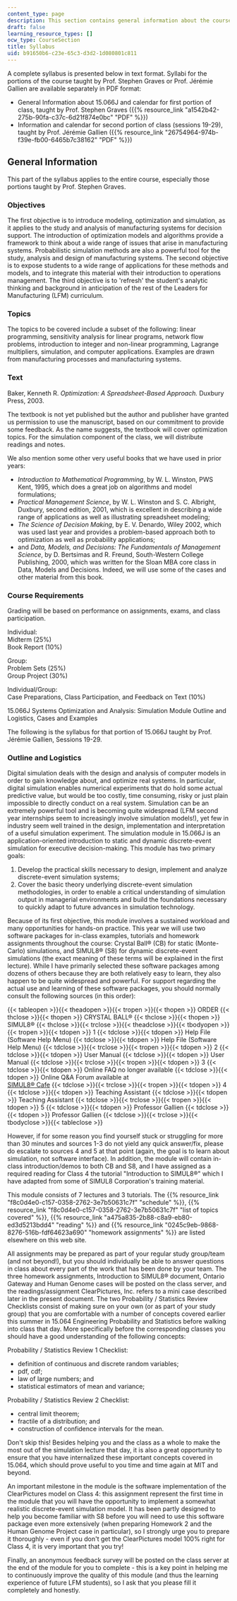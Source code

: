 ```yaml
---
content_type: page
description: This section contains general information about the course.
draft: false
learning_resource_types: []
ocw_type: CourseSection
title: Syllabus
uid: b91650b6-c23e-65c3-d3d2-1d080801c811
---
```

A complete syllabus is presented below in text format. Syllabi for the portions of the course taught by Prof. Stephen Graves or Prof. Jérémie Gallien are available separately in PDF format:

- General Information about 15.066J and calendar for first portion of class, taught by Prof. Stephen Graves ({{% resource_link "a1542b42-275b-90fa-c37c-6d21f874e0bc" "PDF" %}})
- Information and calendar for second portion of class (sessions 19-29), taught by Prof. Jérémie Gallien ({{% resource_link "26754964-974b-f39e-fb00-6465b7c38162" "PDF" %}})

## General Information

This part of the syllabus applies to the entire course, especially those portions taught by Prof. Stephen Graves.

### Objectives

The first objective is to introduce modeling, optimization and simulation, as it applies to the study and analysis of manufacturing systems for decision support. The introduction of optimization models and algorithms provide a framework to think about a wide range of issues that arise in manufacturing systems. Probabilistic simulation methods are also a powerful tool for the study, analysis and design of manufacturing systems. The second objective is to expose students to a wide range of applications for these methods and models, and to integrate this material with their introduction to operations management. The third objective is to 'refresh' the student's analytic thinking and background in anticipation of the rest of the Leaders for Manufacturing (LFM) curriculum.

### Topics

The topics to be covered include a subset of the following: linear programming, sensitivity analysis for linear programs, network flow problems, introduction to integer and non-linear programming, Lagrange multipliers, simulation, and computer applications. Examples are drawn from manufacturing processes and manufacturing systems.

### Text

Baker, Kenneth R. *Optimization: A Spreadsheet-Based Approach.* Duxbury Press, 2003.

The textbook is not yet published but the author and publisher have granted us permission to use the manuscript, based on our commitment to provide some feedback. As the name suggests, the textbook will cover optimization topics. For the simulation component of the class, we will distribute readings and notes.

We also mention some other very useful books that we have used in prior years:

- *Introduction to Mathematical Programming*, by W. L. Winston, PWS Kent, 1995, which does a great job on algorithms and model formulations;
- *Practical Management Science*, by W. L. Winston and S. C. Albright, Duxbury, second edition, 2001, which is excellent in describing a wide range of applications as well as illustrating spreadsheet modeling;
- *The Science of Decision Making*, by E. V. Denardo, Wiley 2002, which was used last year and provides a problem-based approach both to optimization as well as probability applications;
- and *Data, Models, and Decisions: The Fundamentals of Management Science*, by D. Bertsimas and R. Freund, South-Western College Publishing, 2000, which was written for the Sloan MBA core class in Data, Models and Decisions. Indeed, we will use some of the cases and other material from this book.

### Course Requirements

Grading will be based on performance on assignments, exams, and class participation.

Individual:   
Midterm (25%)   
Book Report (10%)

Group:   
Problem Sets (25%)   
Group Project (30%)

Individual/Group:   
Case Preparations, Class Participation, and Feedback on Text (10%)

15.066J Systems Optimization and Analysis: Simulation Module Outline and Logistics, Cases and Examples

The following is the syllabus for that portion of 15.066J taught by Prof. Jérémie Gallien, Sessions 19-29.

### Outline and Logistics

Digital simulation deals with the design and analysis of computer models in order to gain knowledge about, and optimize real systems. In particular, digital simulation enables numerical experiments that do hold some actual predictive value, but would be too costly, time consuming, risky or just plain impossible to directly conduct on a real system. Simulation can be an extremely powerful tool and is becoming quite widespread (LFM second year internships seem to increasingly involve simulation models!), yet few in industry seem well trained in the design, implementation and interpretation of a useful simulation experiment. The simulation module in 15.066J is an application-oriented introduction to static and dynamic discrete-event simulation for executive decision-making. This module has two primary goals:

1. Develop the practical skills necessary to design, implement and analyze discrete-event simulation systems;
2. Cover the basic theory underlying discrete-event simulation methodologies, in order to enable a critical understanding of simulation output in managerial environments and build the foundations necessary to quickly adapt to future advances in simulation technology.

Because of its first objective, this module involves a sustained workload and many opportunities for hands-on practice. This year we will use two software packages for in-class examples, tutorials and homework assignments throughout the course: Crystal Ball® (CB) for static (Monte-Carlo) simulations, and SIMUL8® (S8) for dynamic discrete-event simulations (the exact meaning of these terms will be explained in the first lecture). While I have primarily selected these software packages among dozens of others because they are both relatively easy to learn, they also happen to be quite widespread and powerful. For support regarding the actual use and learning of these software packages, you should normally consult the following sources (in this order):

{{< tableopen >}}{{< theadopen >}}{{< tropen >}}{{< thopen >}}
ORDER
{{< thclose >}}{{< thopen >}}
CRYSTAL BALL®
{{< thclose >}}{{< thopen >}}
SIMUL8®
{{< thclose >}}{{< trclose >}}{{< theadclose >}}{{< tbodyopen >}}{{< tropen >}}{{< tdopen >}}
1
{{< tdclose >}}{{< tdopen >}}
Help File (Software Help Menu)
{{< tdclose >}}{{< tdopen >}}
Help File (Software Help Menu)
{{< tdclose >}}{{< trclose >}}{{< tropen >}}{{< tdopen >}}
2
{{< tdclose >}}{{< tdopen >}}
User Manual
{{< tdclose >}}{{< tdopen >}}
User Manual
{{< tdclose >}}{{< trclose >}}{{< tropen >}}{{< tdopen >}}
3
{{< tdclose >}}{{< tdopen >}}
Online FAQ no longer available
{{< tdclose >}}{{< tdopen >}}
Online Q&A Forum available at   
[SIMUL8® Cafe](http://www.simul8.com/)
{{< tdclose >}}{{< trclose >}}{{< tropen >}}{{< tdopen >}}
4
{{< tdclose >}}{{< tdopen >}}
Teaching Assistant
{{< tdclose >}}{{< tdopen >}}
Teaching Assistant
{{< tdclose >}}{{< trclose >}}{{< tropen >}}{{< tdopen >}}
5
{{< tdclose >}}{{< tdopen >}}
Professor Gallien
{{< tdclose >}}{{< tdopen >}}
Professor Gallien
{{< tdclose >}}{{< trclose >}}{{< tbodyclose >}}{{< tableclose >}}

However, if for some reason you find yourself stuck or struggling for more than 30 minutes and sources 1-3 do not yield any quick answer/fix, please do escalate to sources 4 and 5 at that point (again, the goal is to learn about simulation, not software interface). In addition, the module will contain in-class introduction/demos to both CB and S8, and I have assigned as a required reading for Class 4 the tutorial "Introduction to SIMUL8®" which I have adapted from some of SIMUL8 Corporation's training material.

This module consists of 7 lectures and 3 tutorials. The {{% resource_link "f8c0d4e0-c157-0358-2762-3e7b50631c7f" "schedule" %}}, {{% resource_link "f8c0d4e0-c157-0358-2762-3e7b50631c7f" "list of topics covered" %}}, {{% resource_link "a475a835-2b88-c8a9-eb80-ed3d5213bdd4" "reading" %}} and {{% resource_link "0245c9eb-9868-8276-516b-fdf64623a690" "homework assignments" %}} are listed elsewhere on this web site.

All assignments may be prepared as part of your regular study group/team (and not beyond!), but you should individually be able to answer questions in class about every part of the work that has been done by your team. The three homework assignments, Introduction to SIMUL8® document, Ontario Gateway and Human Genome cases will be posted on the class server, and the readings/assignment ClearPictures, Inc. refers to a mini case described later in the present document. The two Probability / Statistics Review Checklists consist of making sure on your own (or as part of your study group) that you are comfortable with a number of concepts covered earlier this summer in 15.064 Engineering Probability and Statistics before walking into class that day. More specifically before the corresponding classes you should have a good understanding of the following concepts:

Probability / Statistics Review 1 Checklist:

- definition of continuous and discrete random variables;
- pdf, cdf;
- law of large numbers; and
- statistical estimators of mean and variance;

Probability / Statistics Review 2 Checklist:

- central limit theorem;
- fractile of a distribution; and
- construction of confidence intervals for the mean.

Don't skip this! Besides helping you and the class as a whole to make the most out of the simulation lecture that day, it is also a great opportunity to ensure that you have internalized these important concepts covered in 15.064, which should prove useful to you time and time again at MIT and beyond.

An important milestone in the module is the software implementation of the ClearPictures model on Class 4: this assignment represent the first time in the module that you will have the opportunity to implement a somewhat realistic discrete-event simulation model. It has been partly designed to help you become familiar with S8 before you will need to use this software package even more extensively (when preparing Homework 2 and the Human Genome Project case in particular), so I strongly urge you to prepare it thoroughly - even if you don't get the ClearPictures model 100% right for Class 4, it is very important that you try!

Finally, an anonymous feedback survey will be posted on the class server at the end of the module for you to complete - this is a key point in helping me to continuously improve the quality of this module (and thus the learning experience of future LFM students), so I ask that you please fill it completely and honestly.